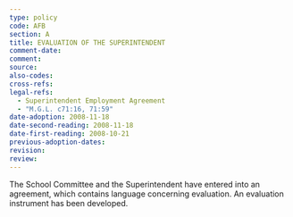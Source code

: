```yaml
---
type: policy
code: AFB
section: A
title: EVALUATION OF THE SUPERINTENDENT
comment-date:
comment:
source:
also-codes:
cross-refs:
legal-refs:
  - Superintendent Employment Agreement
  - "M.G.L. c71:16, 71:59"
date-adoption: 2008-11-18
date-second-reading: 2008-11-18
date-first-reading: 2008-10-21
previous-adoption-dates:
revision:
review:
---
```

The School Committee and the Superintendent have entered into an agreement, which contains language concerning evaluation.  An evaluation instrument has been developed.  